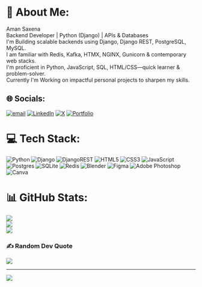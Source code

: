 <img src="https://media1.giphy.com/media/v1.Y2lkPTc5MGI3NjExNjRtbm9xNGZ4cWlza3d3ZXhwdHh1OWdiMzQ1cW1rMHR6bmI5ZnRxdCZlcD12MV9pbnRlcm5hbF9naWZfYnlfaWQmY3Q9Zw/qgQUggAC3Pfv687qPC/giphy.gif" alt="" >

# 💫 About Me:
Aman Saxena<br>Backend Developer | Python (Django) | APIs & Databases<br>I'm Building scalable backends using Django, Django REST, PostgreSQL, MySQL.<br>I am familiar with Redis, Kafka, HTMX, NGINX, Gunicorn & contemporary web stacks.<br>I'm proficient in Python, JavaScript, SQL, HTML/CSS—quick learner & problem-solver.<br>Currently I'm Working on impactful personal projects to sharpen my skills.


## 🌐 Socials:
 [![email](https://img.shields.io/badge/Gmail-D14836?style=for-the-badge&logo=gmail&logoColor=white)](mailto:amansaxena25849@gmail.com) [![LinkedIn](https://img.shields.io/badge/linkedin-%230077B5.svg?style=for-the-badge&logo=linkedin&logoColor=white)](https://www.linkedin.com/in/amansaxena2001/) [![X](https://img.shields.io/badge/X-000000?style=for-the-badge&logo=x&logoColor=white)](https://x.com/itzCUBE_) [![Portfolio](https://img.shields.io/badge/Portfolio-%23000000.svg?style=for-the-badge&logo=firefox&logoColor=#FF7139)](https://amansaxena.pythonanywhere.com/) 

# 💻 Tech Stack:
![Python](https://img.shields.io/badge/python-3670A0?style=for-the-badge&logo=python&logoColor=ffdd54) ![Django](https://img.shields.io/badge/django-%23092E20.svg?style=for-the-badge&logo=django&logoColor=white) ![DjangoREST](https://img.shields.io/badge/DJANGO-REST-ff1709?style=for-the-badge&logo=django&logoColor=white&color=ff1709&labelColor=gray) ![HTML5](https://img.shields.io/badge/html5-%23E34F26.svg?style=for-the-badge&logo=html5&logoColor=white) ![CSS3](https://img.shields.io/badge/css3-%231572B6.svg?style=for-the-badge&logo=css3&logoColor=white) ![JavaScript](https://img.shields.io/badge/javascript-%23323330.svg?style=for-the-badge&logo=javascript&logoColor=%23F7DF1E) ![Postgres](https://img.shields.io/badge/postgres-%23316192.svg?style=for-the-badge&logo=postgresql&logoColor=white) ![SQLite](https://img.shields.io/badge/sqlite-%2307405e.svg?style=for-the-badge&logo=sqlite&logoColor=white) ![Redis](https://img.shields.io/badge/redis-%23DD0031.svg?style=for-the-badge&logo=redis&logoColor=white) ![Blender](https://img.shields.io/badge/blender-%23F5792A.svg?style=for-the-badge&logo=blender&logoColor=white) ![Figma](https://img.shields.io/badge/figma-%23F24E1E.svg?style=for-the-badge&logo=figma&logoColor=white) ![Adobe Photoshop](https://img.shields.io/badge/adobe%20photoshop-%2331A8FF.svg?style=for-the-badge&logo=adobe%20photoshop&logoColor=white) ![Canva](https://img.shields.io/badge/Canva-%2300C4CC.svg?style=for-the-badge&logo=Canva&logoColor=white) 
# 📊 GitHub Stats:
![](https://github-readme-stats.vercel.app/api?username=AmanSaxena25849&theme=tokyonight&hide_border=false&include_all_commits=false&count_private=false)<br/>
![](https://nirzak-streak-stats.vercel.app/?user=AmanSaxena25849&theme=tokyonight&hide_border=false)<br/>
![](https://github-readme-stats.vercel.app/api/top-langs/?username=AmanSaxena25849&theme=tokyonight&hide_border=false&include_all_commits=false&count_private=false&layout=compact)

### ✍️ Random Dev Quote
![](https://quotes-github-readme.vercel.app/api?type=horizontal&theme=radical)

---
[![](https://visitcount.itsvg.in/api?id=AmanSaxena25849&icon=0&color=1)](https://visitcount.itsvg.in)

<!-- Proudly created with GPRM ( https://gprm.itsvg.in ) -->
